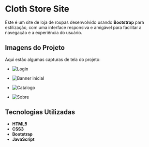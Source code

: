 # Cloth Store Site

Este é um site de loja de roupas desenvolvido usando **Bootstrap** para estilização, com uma interface responsiva e amigável para facilitar a navegação e a experiência do usuário.

## Imagens do Projeto

Aqui estão algumas capturas de tela do projeto:

- ![Login](https://github.com/user-attachments/assets/a8f162d4-5285-44c7-8563-bd74fdf43d31)

- ![Banner inicial](https://github.com/user-attachments/assets/2c101230-d7cb-4d62-a029-bddb855d181e)

- ![Catalogo](https://github.com/user-attachments/assets/e938ef06-7c09-4658-b033-988fd43af4f9)

- ![Sobre](https://github.com/user-attachments/assets/53ceeef3-49ce-45fc-aa44-baceaa791ff6)

## Tecnologias Utilizadas

- **HTML5**
- **CSS3**
- **Bootstrap**
- **JavaScript**
